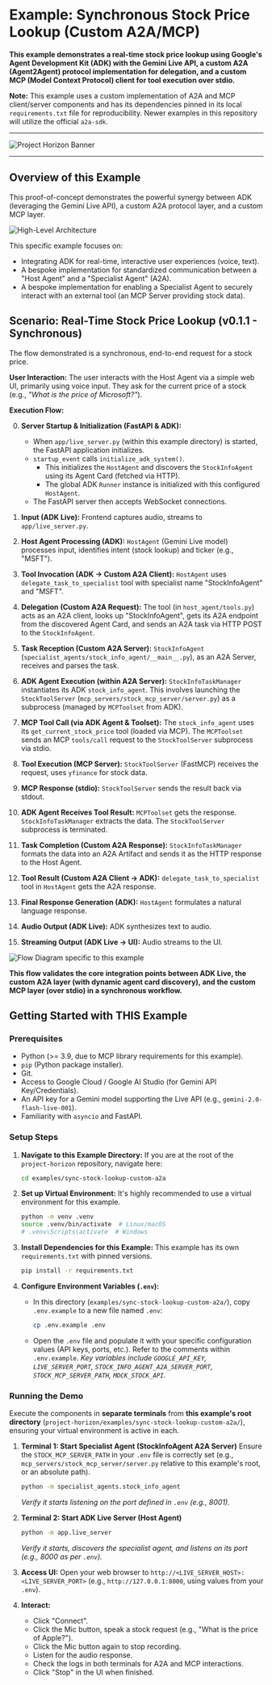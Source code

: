 # Example: Synchronous Stock Price Lookup (Custom A2A/MCP)

**This example demonstrates a real-time stock price lookup using Google's Agent Development Kit (ADK) with the Gemini Live API, a custom A2A (Agent2Agent) protocol implementation for delegation, and a custom MCP (Model Context Protocol) client for tool execution over stdio.**

**Note:** This example uses a custom implementation of A2A and MCP client/server components and has its dependencies pinned in its local `requirements.txt` file for reproducibility. Newer examples in this repository will utilize the official `a2a-sdk`.

---
![Project Horizon Banner](../../assets/project-horizon.png) 
<!-- Path to asset is now relative to the example's README location -->
---

## Overview of this Example

This proof-of-concept demonstrates the powerful synergy between ADK (leveraging the Gemini Live API), a custom A2A protocol layer, and a custom MCP layer.

![High-Level Architecture](../../assets/high-level-architecture.png) 
<!-- Adjust path if this image is specific or general -->

This specific example focuses on:

*   Integrating ADK for real-time, interactive user experiences (voice, text).
*   A bespoke implementation for standardized communication between a "Host Agent" and a "Specialist Agent" (A2A).
*   A bespoke implementation for enabling a Specialist Agent to securely interact with an external tool (an MCP Server providing stock data).

## Scenario: Real-Time Stock Price Lookup (v0.1.1 - Synchronous)

The flow demonstrated is a synchronous, end-to-end request for a stock price.

**User Interaction:**
The user interacts with the Host Agent via a simple web UI, primarily using voice input. They ask for the current price of a stock (e.g., *"What is the price of Microsoft?"*).

**Execution Flow:**

0.  **Server Startup & Initialization (FastAPI & ADK):**
    *   When `app/live_server.py` (within this example directory) is started, the FastAPI application initializes.
    *   `startup_event` calls `initialize_adk_system()`.
        *   This initializes the `HostAgent` and discovers the `StockInfoAgent` using its Agent Card (fetched via HTTP).
        *   The global ADK `Runner` instance is initialized with this configured `HostAgent`.
    *   The FastAPI server then accepts WebSocket connections.

1.  **Input (ADK Live):** Frontend captures audio, streams to `app/live_server.py`.
2.  **Host Agent Processing (ADK):** `HostAgent` (Gemini Live model) processes input, identifies intent (stock lookup) and ticker (e.g., "MSFT").
3.  **Tool Invocation (ADK -> Custom A2A Client):** `HostAgent` uses `delegate_task_to_specialist` tool with specialist name "StockInfoAgent" and "MSFT".
4.  **Delegation (Custom A2A Request):** The tool (in `host_agent/tools.py`) acts as an A2A client, looks up "StockInfoAgent", gets its A2A endpoint from the discovered Agent Card, and sends an A2A task via HTTP POST to the `StockInfoAgent`.
5.  **Task Reception (Custom A2A Server):** `StockInfoAgent` (`specialist_agents/stock_info_agent/__main__.py`), as an A2A Server, receives and parses the task.
6.  **ADK Agent Execution (within A2A Server):** `StockInfoTaskManager` instantiates its ADK `stock_info_agent`. This involves launching the `StockToolServer` (`mcp_servers/stock_mcp_server/server.py`) as a subprocess (managed by `MCPToolset` from ADK).
7.  **MCP Tool Call (via ADK Agent & Toolset):** The `stock_info_agent` uses its `get_current_stock_price` tool (loaded via MCP). The `MCPToolset` sends an MCP `tools/call` request to the `StockToolServer` subprocess via stdio.
8.  **Tool Execution (MCP Server):** `StockToolServer` (FastMCP) receives the request, uses `yfinance` for stock data.
9.  **MCP Response (stdio):** `StockToolServer` sends the result back via stdout.
10. **ADK Agent Receives Tool Result:** `MCPToolset` gets the response. `StockInfoTaskManager` extracts the data. The `StockToolServer` subprocess is terminated.
11. **Task Completion (Custom A2A Response):** `StockInfoTaskManager` formats the data into an A2A Artifact and sends it as the HTTP response to the Host Agent.
12. **Tool Result (Custom A2A Client -> ADK):** `delegate_task_to_specialist` tool in `HostAgent` gets the A2A response.
13. **Final Response Generation (ADK):** `HostAgent` formulates a natural language response.
14. **Audio Output (ADK Live):** ADK synthesizes text to audio.
15. **Streaming Output (ADK Live -> UI):** Audio streams to the UI.

![Flow Diagram specific to this example](../../assets/flow.png)
<!-- Ensure this path is correct, or if flow.png is general, it's fine. -->

**This flow validates the core integration points between ADK Live, the custom A2A layer (with dynamic agent card discovery), and the custom MCP layer (over stdio) in a synchronous workflow.**

## Getting Started with THIS Example

### Prerequisites

*   Python (>= 3.9, due to MCP library requirements for this example).
*   `pip` (Python package installer).
*   Git.
*   Access to Google Cloud / Google AI Studio (for Gemini API Key/Credentials).
*   An API key for a Gemini model supporting the Live API (e.g., `gemini-2.0-flash-live-001`).
*   Familiarity with `asyncio` and FastAPI.

### Setup Steps

1.  **Navigate to this Example Directory:**
    If you are at the root of the `project-horizon` repository, navigate here:
    ```bash
    cd examples/sync-stock-lookup-custom-a2a
    ```

2.  **Set up Virtual Environment:**
    It's highly recommended to use a virtual environment for this example.
    ```bash
    python -m venv .venv
    source .venv/bin/activate  # Linux/macOS
    # .venv\Scripts\activate  # Windows
    ```

3.  **Install Dependencies for this Example:**
    This example has its own `requirements.txt` with pinned versions.
    ```bash
    pip install -r requirements.txt
    ```

4.  **Configure Environment Variables (`.env`):**
    *   In this directory (`examples/sync-stock-lookup-custom-a2a/`), copy `.env.example` to a new file named `.env`:
        ```bash
        cp .env.example .env
        ```
    *   Open the `.env` file and populate it with your specific configuration values (API keys, ports, etc.). Refer to the comments within `.env.example`.
        *Key variables include `GOOGLE_API_KEY`, `LIVE_SERVER_PORT`, `STOCK_INFO_AGENT_A2A_SERVER_PORT`, `STOCK_MCP_SERVER_PATH`, `MOCK_STOCK_API`.*

### Running the Demo

Execute the components in **separate terminals** from **this example's root directory** (`project-horizon/examples/sync-stock-lookup-custom-a2a/`), ensuring your virtual environment is active in each.

1.  **Terminal 1: Start Specialist Agent (StockInfoAgent A2A Server)**
    Ensure the `STOCK_MCP_SERVER_PATH` in your `.env` file is correctly set (e.g., `mcp_servers/stock_mcp_server/server.py` relative to this example's root, or an absolute path).
    ```bash
    python -m specialist_agents.stock_info_agent
    ```
    *Verify it starts listening on the port defined in `.env` (e.g., 8001).*

2.  **Terminal 2: Start ADK Live Server (Host Agent)**
    ```bash
    python -m app.live_server
    ```
    *Verify it starts, discovers the specialist agent, and listens on its port (e.g., 8000 as per `.env`).*

3.  **Access UI:**
    Open your web browser to `http://<LIVE_SERVER_HOST>:<LIVE_SERVER_PORT>` (e.g., `http://127.0.0.1:8000`, using values from your `.env`).

4.  **Interact:**
    *   Click "Connect".
    *   Click the Mic button, speak a stock request (e.g., "What is the price of Apple?").
    *   Click the Mic button again to stop recording.
    *   Listen for the audio response.
    *   Check the logs in both terminals for A2A and MCP interactions.
    *   Click "Stop" in the UI when finished.